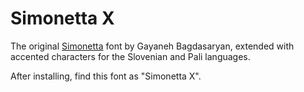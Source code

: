 
# Simonetta X

The original [Simonetta](http://www.fontsquirrel.com/fonts/simonetta)
font by Gayaneh Bagdasaryan, extended with accented characters for the
Slovenian and Pali languages.

After installing, find this font as "Simonetta X".

